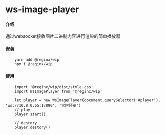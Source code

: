 # ws-image-player

#### 介绍

通过websocket接收图片二进制内容进行渲染的简单播放器

#### 安装
```
    yarn add @reginx/wip
    npm i @reginx/wip
```

#### 使用
```
    import '@reginx/wip/dist/style.css'
    import WsImagePlayer from '@reginx/wip'

    let player = new WsImagePlayer(document.querySelector('#player'), 'ws://10.8.0.65:17890', '实时预览')
    // play
    player.start()

    // destory
    player.destory()

```
